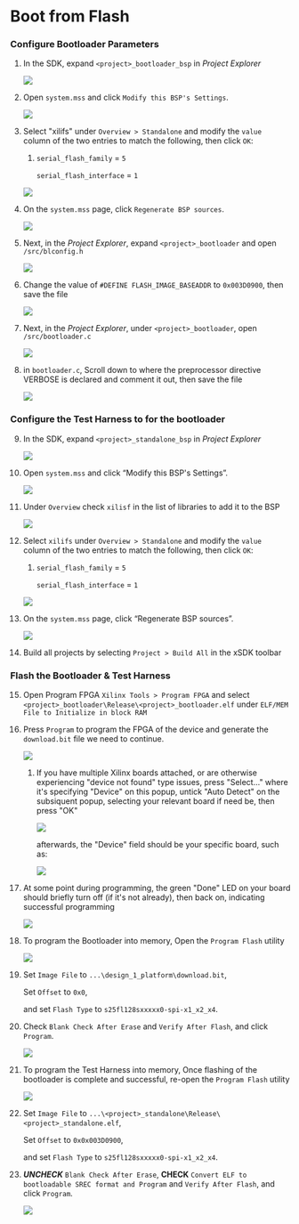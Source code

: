# Boot from Flash
### Configure Bootloader Parameters
1. In the SDK, expand  `<project>_bootloader_bsp` in _Project Explorer_

	![](/img/bootloader_bspmss.png) 

2. Open `system.mss` and click `Modify this BSP's Settings`. 

	![](/img/bootloader_bspmss2.png) 

3. Select "xilifs" under `Overview > Standalone` and modify the `value` column of the two entries to match the following, then click `OK`:
	1.  `serial_flash_family` = `5`
	
	    `serial_flash_interface` = `1`

	![](/img/configxilisf.png) 

4. On the `system.mss` page, click `Regenerate BSP sources`. 

	![](/img/bootloader_bspmss3.png) 

5. Next,  in the  _Project Explorer_, expand  `<project>_bootloader` and open `/src/blconfig.h`  

	![](/img/bootloader_blconfig.png) 

6. Change the value of `#DEFINE FLASH_IMAGE_BASEADDR` to `0x003D0900`, then save the file

	![](/img/flash_image_baseaddr.png) 

7. Next,  in the  _Project Explorer_, under  `<project>_bootloader`, open `/src/bootloader.c`

	![](/img/bootloader_bootloaderc.png) 

8.  in `bootloader.c`, Scroll down to where the preprocessor directive VERBOSE is declared and comment it out, then save the file

	![](/img/verbose.png) 

### Configure the Test Harness to for the bootloader
9. In the SDK, expand  `<project>_standalone_bsp` in _Project Explorer_

	![](/img/standalone_bspmss.png) 

10. Open `system.mss` and click “Modify this BSP's Settings”.

	![](/img/standalone_bspmss2.png) 
11. Under `Overview` check `xilisf` in the list of libraries to add it to the BSP 

	![](/img/xilisf.png) 

12. Select `xilifs` under `Overview > Standalone` and modify the `value` column of the two entries to match the following, then click `OK`:
	1.  `serial_flash_family` = `5`
	
	    `serial_flash_interface` = `1`

	![](/img/configxilisf.png) 

13. On the `system.mss` page, click “Regenerate BSP sources”. 

	![](/img/standalone_bspmss3.png) 

14. Build all projects by selecting `Project > Build All` in the xSDK toolbar

### Flash the Bootloader & Test Harness

15. Open Program FPGA `Xilinx Tools > Program FPGA` and select  `<project>_bootloader\Release\<project>_bootloader.elf`  under `ELF/MEM File to Initialize in block RAM`
16. Press `Program` to program the FPGA of the device and generate the `download.bit` file we need to continue.

	![](/img/program_bootloader_download.png) 

	1.  If you have multiple Xilinx boards attached, or are otherwise experiencing "device not found" type issues, press "Select..." where it's specifying "Device" on this popup, untick "Auto Detect" on the subsiquent popup, selecting your relevant board if need be, then press "OK"


		![](/img/program_fpga2a.png)
		
	
		afterwards, the "Device" field should be your specific board, such as:

		![](/img/program_fpga2b.png)
	
17. At some point during programming, the green "Done" LED on your board should briefly turn off (if it's not already), then back on, indicating successful programming

	![](/img/arty_done.png) 

18. To program the Bootloader into memory, Open the `Program Flash` utility 

	![](/img/program_flash_open.png)

19. Set `Image File` to `...\design_1_platform\download.bit`,

	Set `Offset` to `0x0`, 

	and set `Flash Type` to `s25fl128sxxxxx0-spi-x1_x2_x4`.

20. Check  `Blank Check After Erase` and `Verify After Flash`, and click  `Program`. 

	![](/img/program_bootloader_bit.png)

21. To program the Test Harness into memory, Once flashing of the bootloader is complete and successful, re-open the `Program Flash` utility 

	![](/img/program_flash_open.png)

22. Set `Image File` to `...\<project>_standalone\Release\<project>_standalone.elf`,

	Set `Offset` to `0x0x003D0900`, 
	
	and set `Flash Type` to `s25fl128sxxxxx0-spi-x1_x2_x4`.

23. ***UNCHECK***  `Blank Check After Erase`, **CHECK** `Convert ELF to bootloadable SREC format and Program` and `Verify After Flash`, and click  `Program`. 

	![](/img/program_bootloader_harness.png)
	
